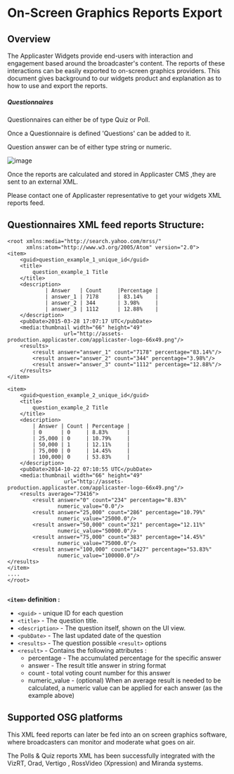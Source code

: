 # On-Screen Graphics Reports Export

## Overview

The Applicaster Widgets provide end-users with interaction and engagement based around
the broadcaster's content. The reports of these interactions can be easily exported to
on-screen graphics providers. This document gives background to our widgets product
and explanation as to how to use and export the reports. 

##### Questionnaires 

Questionnaires can either be of type Quiz or Poll.

Once a Questionnaire is defined 'Questions' can be added to it.

Question answer can be of either type string or numeric.     
 

![image](/assets/questionnaires-cms-ui.png) 

Once the reports are calculated and stored in Applicaster CMS ,they are sent to an external XML.

Please contact one of Applicaster representative to get your widgets XML reports feed.

## Questionnaires XML feed reports Structure: 

```
<root xmlns:media="http://search.yahoo.com/mrss/" 
	  xmlns:atom="http://www.w3.org/2005/Atom" version="2.0">
<item>
    <guid>question_example_1_unique_id</guid>
    <title>
        question_example_1 Title
    </title>
    <description>
            | Answer   | Count     |Percentage | 
            | answer_1 | 7178      | 83.14%    | 
            | answer_2 | 344       | 3.98%     | 
            | answer_3 | 1112      | 12.88%    | 
    </description>
    <pubDate>2015-03-28 17:07:17 UTC</pubDate>
    <media:thumbnail width="66" height="49" 
                  url="http://assets-production.applicaster.com/applicaster-logo-66x49.png"/>
    <results>
        <result answer="answer_1" count="7178" percentage="83.14%"/>
        <result answer="answer_2" count="344" percentage="3.98%"/>
        <result answer="answer_3" count="1112" percentage="12.88%"/>
    </results>
</item>

<item>
    <guid>question_example_2_unique_id</guid>
    <title>
        question_example_2 Title
    </title>
    <description>
        | Answer | Count | Percentage |
        | 0      | 0     | 8.83%      |
        | 25,000 | 0     | 10.79%     |
        | 50,000 | 1     | 12.11%     |
        | 75,000 | 0     | 14.45%     |
        | 100,000| 0     | 53.83%     |
    </description>
    <pubDate>2014-10-22 07:10:55 UTC</pubDate>
    <media:thumbnail width="66" height="49" 
                  url="http://assets-production.applicaster.com/applicaster-logo-66x49.png"/>
    <results average="73416">
        <result answer="0" count="234" percentage="8.83%" 
                numeric_value="0.0"/>
        <result answer="25,000" count="286" percentage="10.79%"
                numeric_value="25000.0"/>
        <result answer="50,000" count="321" percentage="12.11%" 
                numeric_value="50000.0"/>
        <result answer="75,000" count="383" percentage="14.45%" 
                numeric_value="75000.0"/>
        <result answer="100,000" count="1427" percentage="53.83%" 
                numeric_value="100000.0"/>
</results>
</item>
....
</root>


```


**`<item>` definition :**


* `<guid>` - unique ID for each question
* `<title>` - The question title.
* `<description>` - The question itself, shown on the UI view.
* `<pubDate>` - The last updated date of the question
* `<results>` - The question possible `<result>` options 
* `<result>` - Contains the following attributes :
	* percentage - 	The accumulated percentage for the specific answer
	* answer - The result title answer in string format 
	* count - total voting count number for this answer
	* numeric_value - (optional) When an average result is needed to be calculated, a numeric value can be applied for each answer (as the example above)


## Supported OSG platforms 


This XML feed reports can later be fed into an on screen graphics software, where broadcasters can monitor and moderate what goes on air.

The Polls & Quiz reports XML has been successfully integrated with the VizRT, Orad, Vertigo  , RossVideo (Xpression) and Miranda systems.
